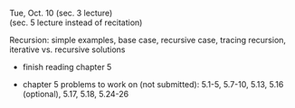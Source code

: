 
<div class="lecture2">

<div class="column_date">


Tue, Oct. 10 (sec. 3 lecture)<br>
(sec. 5 lecture instead of recitation)  


</div>

<div class="column_materials">
<p markdown="block">

Recursion: simple examples, base case, recursive case, tracing recursion,
iterative vs. recursive solutions 


</p>
</div>

<div class="column_assign">
<p markdown="block">

- finish reading chapter 5

- chapter 5 problems to work on (not submitted): 5.1-5, 5.7-10, 5.13, 5.16 (optional), 
5.17, 5.18, 5.24-26   


</p>
</div>
    
</div>
